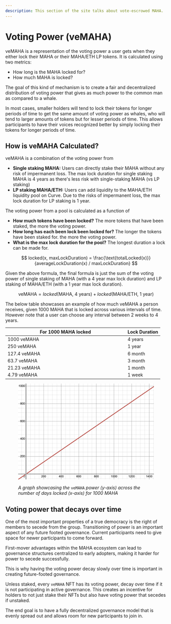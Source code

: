 ```yaml
---
description: This section of the site talks about vote-escrowed MAHA.
---
```


# Voting Power (veMAHA)

veMAHA is a representation of the voting power a user gets when they either lock their MAHA or their MAHA/ETH LP tokens. It is calculated using two metrics:

* How long is the MAHA locked for?
* How much MAHA is locked?

The goal of this kind of mechanism is to create a fair and decentralized distribution of voting power that gives as much power to the common man as compared to a whale.

In most cases, smaller holders will tend to lock their tokens for longer periods of time to get the same amount of voting power as whales, who will tend to larger amounts of tokens but for lesser periods of time. This allows participants to have their voices recognized better by simply locking their tokens for longer periods of time.



## How is veMAHA Calculated?

veMAHA is a combination of the voting power from&#x20;

* **Single staking MAHA:** Users can directly stake their MAHA without any risk of impermanent loss. The max lock duration for single staking MAHA is 4 years as there's less risk with single-staking MAHA (vs LP staking)
* **LP staking MAHA/ETH:** Users can add liquidity to the MAHA/ETH liquidity pool on Curve. Due to the risks of impermanent loss, the max lock duration for LP staking is 1 year.

The voting power from a pool is calculated as a function of&#x20;

* **How much tokens have been locked?** The more tokens that have been staked, the more the voting power.
* **How long has each been lock been locked for?** The longer the tokens have been staked for. the more the voting power.
* **What is the max lock duration for the pool?** The longest duration a lock can be made for.

$$
locked(x, maxLockDuration) = \frac{\text{totalLocked(x)}}{averageLockDuration(x) / maxLockDuration}
$$

Given the above formula, the final formula is just the sum of the voting power of single staking of MAHA (with a 4 year max lock duration) and LP staking of MAHA/ETH (with a 1 year max lock duration).

$$
\text{veMAHA}= locked(\text{MAHA, 4 years}) + locked(\text{MAHA/ETH, 1 year})
$$

The below table showcases an example of how much veMAHA a person receives, given 1000 MAHA that is locked across various intervals of time. However note that a user can choose any interval between 2 weeks to 4 years.

<table><thead><tr><th width="361">For 1000 MAHA locked</th><th>Lock Duration</th></tr></thead><tbody><tr><td>1000 veMAHA</td><td>4 years</td></tr><tr><td>250 veMAHA</td><td>1 year</td></tr><tr><td>127.4 veMAHA</td><td>6 month</td></tr><tr><td>63.7 veMAHA</td><td>3 month</td></tr><tr><td>21.23 veMAHA</td><td>1 month</td></tr><tr><td>4.79 veMAHA</td><td>1 week</td></tr></tbody></table>

<figure><img src="../.gitbook/assets/Mahax Locking.png" alt=""><figcaption><p><em>A graph showcasing the</em> <code>veMAHA</code> <em>power (y-axis) across the number of days locked (x-axis) for 1000 MAHA</em></p></figcaption></figure>

## Voting power that decays over time <a href="#voting-power-that-decays-over-time" id="voting-power-that-decays-over-time"></a>

One of the most important properties of a true democracy is the right of members to secede from the group. Transitioning of power is an important aspect of any future footed governance. Current participants need to give space for newer participants to come forward.

First-mover advantages within the MAHA ecosystem can lead to governance structures centralized to early adopters, making it harder for power to secede successfully.

This is why having the voting power decay slowly over time is important in creating future-footed governance.

Unless staked, every `veMAHA` NFT has its voting power, decay over time if it is not participating in active governance. This creates an incentive for holders to not just stake their NFTs but also have voting power that secedes if unstaked.

The end goal is to have a fully decentralized governance model that is evenly spread out and allows room for new participants to join in.

